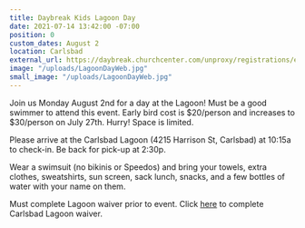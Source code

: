 ```yaml
---
title: Daybreak Kids Lagoon Day
date: 2021-07-14 13:42:00 -07:00
position: 0
custom_dates: August 2
location: Carlsbad
external_url: https://daybreak.churchcenter.com/unproxy/registrations/events/908563
image: "/uploads/LagoonDayWeb.jpg"
small_image: "/uploads/LagoonDayWeb.jpg"
---
```


Join us Monday August 2nd for a day at the Lagoon! Must be a good swimmer to attend this event. Early bird cost is $20/person and increases to $30/person on July 27th. Hurry! Space is limited. 

Please arrive at the Carlsbad Lagoon (4215 Harrison St, Carlsbad) at 10:15a to check-in. Be back for pick-up at 2:30p.

Wear a swimsuit (no bikinis or Speedos) and bring your towels, extra clothes, sweatshirts, sun screen, sack lunch, snacks, and a few bottles of water with your name on them. 

Must complete Lagoon waiver prior to event. Click [here](https://waiver.smartwaiver.com/w/53110482965e4/web/) to complete Carlsbad Lagoon waiver.